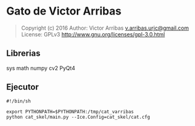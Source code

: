 # Gato de Victor Arribas

> Copyright (c) 2016
> Author: Victor Arribas <v.arribas.urjc@gmail.com>
> License: GPLv3 <http://www.gnu.org/licenses/gpl-3.0.html>


## Librerias
sys
math
numpy
cv2
PyQt4


## Ejecutor
```
#!/bin/sh

export PYTHONPATH=$PYTHONPATH:/tmp/cat_varribas
python cat_skel/main.py --Ice.Config=cat_skel/cat.cfg
```

